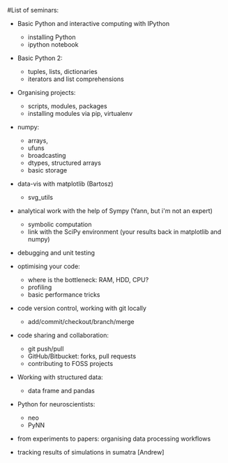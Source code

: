 #List of seminars:

* Basic Python and interactive computing with IPython
    - installing Python
    - ipython notebook

* Basic Python 2:
    - tuples, lists, dictionaries
    - iterators and list comprehensions

* Organising projects: 
    - scripts, modules, packages
    - installing modules via pip, virtualenv

* numpy:
    - arrays,
    - ufuns
    - broadcasting
    - dtypes, structured arrays
    - basic storage

* data-vis with matplotlib (Bartosz)
    - svg_utils

* analytical work with the help of Sympy  (Yann, but i'm not an expert)
    - symbolic computation
    - link with the SciPy environment
     (your results back in matplotlib and numpy)

* debugging and unit testing

* optimising your code:
    - where is the bottleneck: RAM, HDD, CPU?
    - profiling
    - basic performance tricks

* code version control, working with git locally 
    - add/commit/checkout/branch/merge

* code sharing and collaboration:
    - git push/pull
    - GitHub/Bitbucket: forks, pull requests
    - contributing to FOSS projects

* Working with structured data:
    * data frame and pandas

* Python for neuroscientists: 
    - neo
    - PyNN

* from experiments to papers: organising data processing workflows

* tracking results of simulations in sumatra [Andrew]
